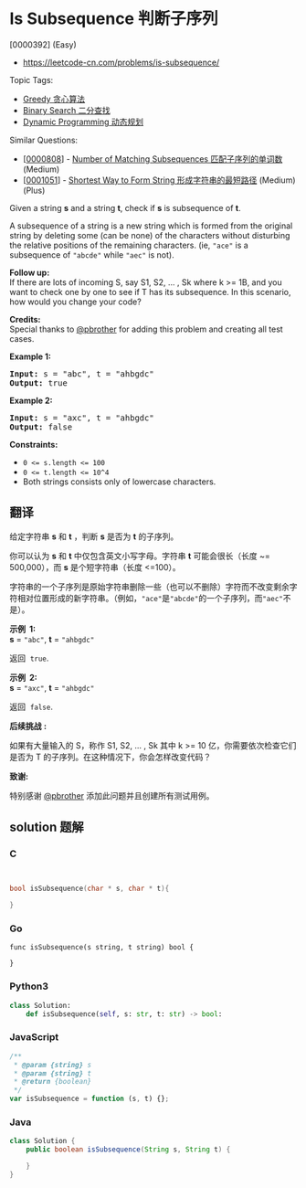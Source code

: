 # Is Subsequence 判断子序列

[0000392] (Easy)

- https://leetcode-cn.com/problems/is-subsequence/

Topic Tags:

- [Greedy 贪心算法](https://leetcode-cn.com/tag/greedy/)
- [Binary Search 二分查找](https://leetcode-cn.com/tag/binary-search/)
- [Dynamic Programming 动态规划](https://leetcode-cn.com/tag/dynamic-programming/)

Similar Questions:

- [[0000808](https://leetcode-cn.com/problems/number-of-matching-subsequences/)] - [Number of Matching Subsequences 匹配子序列的单词数](./0000808.number-of-matching-subsequences.md) (Medium)
- [[0001051](https://leetcode-cn.com/problems/shortest-way-to-form-string/)] - [Shortest Way to Form String 形成字符串的最短路径](./0001051.shortest-way-to-form-string.md) (Medium) (Plus)

Given a string **s** and a string **t**, check if **s** is subsequence of **t**.

A subsequence of a string is a new string which is formed from the original string by deleting some (can be none) of the characters without disturbing the relative positions of the remaining characters. (ie, `"ace"` is a subsequence of `"abcde"` while `"aec"` is not).

**Follow up:**  
If there are lots of incoming S, say S1, S2, ... , Sk where k >= 1B, and you want to check one by one to see if T has its subsequence. In this scenario, how would you change your code?

**Credits:**  
Special thanks to [@pbrother](https://leetcode.com/pbrother/) for adding this problem and creating all test cases.

**Example 1:**

<pre><strong>Input:</strong> s = "abc", t = "ahbgdc"
<strong>Output:</strong> true
</pre>

**Example 2:**

<pre><strong>Input:</strong> s = "axc", t = "ahbgdc"
<strong>Output:</strong> false
</pre>

**Constraints:**

- `0 <= s.length <= 100`
- `0 <= t.length <= 10^4`
- Both strings consists only of lowercase characters.

## 翻译

给定字符串 **s** 和 **t** ，判断 **s** 是否为 **t** 的子序列。

你可以认为 **s** 和 **t** 中仅包含英文小写字母。字符串 **t** 可能会很长（长度 ~= 500,000），而 **s** 是个短字符串（长度 <=100）。

字符串的一个子序列是原始字符串删除一些（也可以不删除）字符而不改变剩余字符相对位置形成的新字符串。（例如，`"ace"`是`"abcde"`的一个子序列，而`"aec"`不是）。

**示例  1:**  
**s** = `"abc"`, **t** = `"ahbgdc"`

返回  `true`.

**示例  2:**  
**s** = `"axc"`, **t** = `"ahbgdc"`

返回  `false`.

**后续挑战** **:**

如果有大量输入的 S，称作 S1, S2, ... , Sk 其中 k >= 10 亿，你需要依次检查它们是否为 T 的子序列。在这种情况下，你会怎样改变代码？

**致谢:**

特别感谢 [@pbrother](https://leetcode.com/pbrother/) 添加此问题并且创建所有测试用例。

## solution 题解

### C

```c


bool isSubsequence(char * s, char * t){

}
```

### Go

```golang
func isSubsequence(s string, t string) bool {

}
```

### Python3

```python
class Solution:
    def isSubsequence(self, s: str, t: str) -> bool:
```

### JavaScript

```javascript
/**
 * @param {string} s
 * @param {string} t
 * @return {boolean}
 */
var isSubsequence = function (s, t) {};
```

### Java

```java
class Solution {
    public boolean isSubsequence(String s, String t) {

    }
}
```
